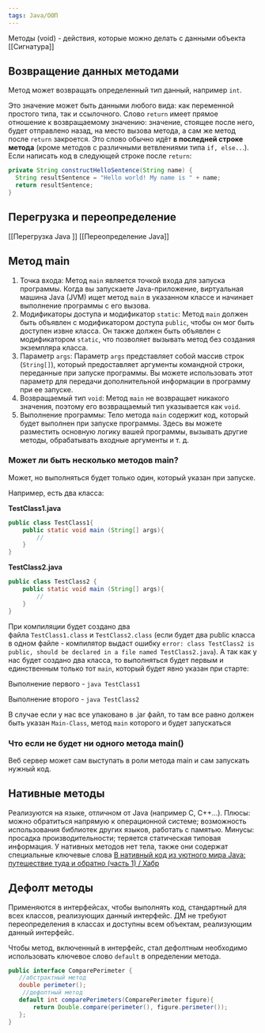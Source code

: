 ```yaml
---
tags: Java/ООП
--- 
```

Методы (void) - действия, которые можно делать с данными объекта
[[Сигнатура]]
## Возвращение данных методами
Метод может возвращать определенный тип данный, например `int`.

Это значение может быть данными любого вида: как переменной простого типа, так и ссылочного. Слово `return` имеет прямое отношение к возвращаемому значению: значение, стоящее после него, будет отправлено назад, на место вызова метода, а сам же метод после `return` закроется. Это слово обычно идёт **в последней строке метода** (кроме методов с различными ветвлениями типа `if, else..`.). Если написать код в следующей строке после `return`:

```java
private String constructHelloSentence(String name) {
  String resultSentence = "Hello world! My name is " + name;
  return resultSentence;
}
```

## Перегрузка и переопределение
[[Перегрузка Java ]]
[[Переопределение Java]]

## Метод main
1. Точка входа: Метод `main` является точкой входа для запуска программы. Когда вы запускаете Java-приложение, виртуальная машина Java (JVM) ищет метод `main` в указанном классе и начинает выполнение программы с его вызова.
2. Модификаторы доступа и модификатор `static`: Метод `main` должен быть объявлен с модификатором доступа `public`, чтобы он мог быть доступен извне класса. Он также должен быть объявлен с модификатором `static`, что позволяет вызывать метод без создания экземпляра класса.
3. Параметр `args`: Параметр `args` представляет собой массив строк (`String[]`), который предоставляет аргументы командной строки, переданные при запуске программы. Вы можете использовать этот параметр для передачи дополнительной информации в программу при ее запуске.
4. Возвращаемый тип `void`: Метод `main` не возвращает никакого значения, поэтому его возвращаемый тип указывается как `void`.
5. Выполнение программы: Тело метода `main` содержит код, который будет выполнен при запуске программы. Здесь вы можете разместить основную логику вашей программы, вызывать другие методы, обрабатывать входные аргументы и т. д.
### Может ли быть несколько методов main?
Может, но выполняться будет только один, который указан при запуске.

Например, есть два класса:

**TestClass1.java**

```java
public class TestClass1{
    public static void main (String[] args){
        // 
    }
}
```

**TestClass2.java**

```java
public class TestClass2 {
    public static void main (String[] args){
        // 
    }
}
```
При компиляции будет создано два файла `TestClass1.class` и `TestClass2.class` (если будет два public класса в одном файле - компилятор выдаст ошибку `error: class TestClass2 is public, should be declared in a file named TestClass2.java`). А так как у нас будет создано два класса, то выполняться будет первым и единственным только тот `main`, который будет явно указан при старте:

Выполнение первого - `java TestClass1`

Выполнение второго - `java TestClass2`

В случае если у нас все упаковано в .jar файл, то там все равно должен быть указан `Main-Class`, метод `main` которого и будет запускаться
### Что если не будет ни одного метода main()
Веб сервер может сам выступать в роли метода main и сам запускать нужный код.
## Нативные методы
Реализуются на языке, отличном от Java (например С, С++...).
Плюсы: можно обратиться напрямую к операционной системе; возможность использования библиотек других языков, работать с памятью. Минусы: просадка производительности; теряется статическая типовая информация.
У нативных методов нет тела, также они содержат специальные ключевые слова
[В нативный код из уютного мира Java: путешествие туда и обратно (часть 1) / Хабр](https://habr.com/ru/company/jugru/blog/521672/)

## Дефолт методы
Применяются в интерфейсах, чтобы выполнять код, стандартный для всех классов, реализующих данный интерфейс. ДМ не требуют переопределения в классах и доступны всем объектам, реализующим данный интерфейс.

Чтобы метод, включенный в интерфейс, стал дефолтным необходимо использовать ключевое слово `default` в определении метода.
```java
public interface ComparePerimeter {
   //абстрактный метод
   double perimeter(); 
	//дефолтный метод
   default int comparePerimeters(ComparePerimeter figure){ 
       return Double.compare(perimeter(), figure.perimeter());
   };
}
```

